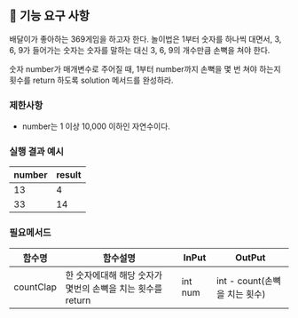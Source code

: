 ## 🚀 기능 요구 사항

배달이가 좋아하는 369게임을 하고자 한다. 놀이법은 1부터 숫자를 하나씩 대면서, 3, 6, 9가 들어가는 숫자는 숫자를 말하는 대신 3, 6, 9의 개수만큼 손뼉을 쳐야 한다.

숫자 number가 매개변수로 주어질 때, 1부터 number까지 손뼉을 몇 번 쳐야 하는지 횟수를 return 하도록 solution 메서드를 완성하라.

### 제한사항

- number는 1 이상 10,000 이하인 자연수이다.

### 실행 결과 예시

| number | result |
| --- | --- |
| 13 | 4 |
| 33 | 14 |

### 필요메서드

| 함수명       | 함수설명 | InPut   | OutPut                 |  
|-----------|-----|---------|------------------------|
| countClap |  한 숫자에대해 해당 숫자가 몇번의 손뼉을 치는 횟수를 return    | int num | int - count(손뼉을 치는 횟수) |
